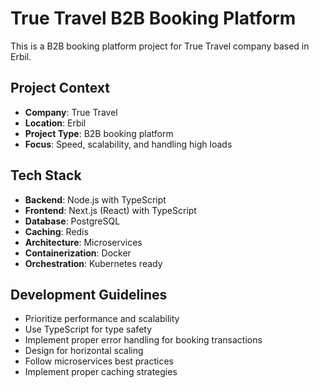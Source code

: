 # True Travel B2B Booking Platform

This is a B2B booking platform project for True Travel company based in Erbil.

## Project Context
- **Company**: True Travel
- **Location**: Erbil
- **Project Type**: B2B booking platform
- **Focus**: Speed, scalability, and handling high loads

## Tech Stack
- **Backend**: Node.js with TypeScript
- **Frontend**: Next.js (React) with TypeScript
- **Database**: PostgreSQL
- **Caching**: Redis
- **Architecture**: Microservices
- **Containerization**: Docker
- **Orchestration**: Kubernetes ready

## Development Guidelines
- Prioritize performance and scalability
- Use TypeScript for type safety
- Implement proper error handling for booking transactions
- Design for horizontal scaling
- Follow microservices best practices
- Implement proper caching strategies